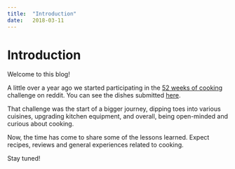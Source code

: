 ```yaml
---
title:  "Introduction"
date:   2018-03-11
---
```


# Introduction

Welcome to this blog!

A little over a year ago we started participating in the [52 weeks of cooking](https://www.reddit.com/r/52weeksofcooking/) challenge on reddit. You can see the dishes submitted [here](https://www.reddit.com/user/rokapapucs).

That challenge was the start of a bigger journey, dipping toes into various cuisines, upgrading kitchen equipment, and overall, being open-minded and curious about cooking.

Now, the time has come to share some of the lessons learned. Expect recipes, reviews and general experiences related to cooking.

Stay tuned!
